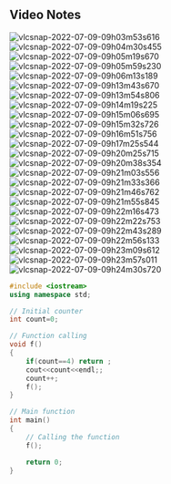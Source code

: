 ## Video Notes

![vlcsnap-2022-07-09-09h03m53s616](https://user-images.githubusercontent.com/37560890/178090550-689472f4-b1ef-4399-baa6-9f131c2ac120.png)
![vlcsnap-2022-07-09-09h04m30s455](https://user-images.githubusercontent.com/37560890/178090552-21a9e591-9edd-4fde-965d-77273a6d8b5d.png)
![vlcsnap-2022-07-09-09h05m19s670](https://user-images.githubusercontent.com/37560890/178090554-7f2fcd6b-068b-482b-87bf-fe4616bd29ee.png)
![vlcsnap-2022-07-09-09h05m59s230](https://user-images.githubusercontent.com/37560890/178090555-1a6e6671-66ac-4148-bf00-6c84b45e31d0.png)
![vlcsnap-2022-07-09-09h06m13s189](https://user-images.githubusercontent.com/37560890/178090556-871d0bd0-3c16-4f2a-a7ce-aa11678e2041.png)
![vlcsnap-2022-07-09-09h13m43s670](https://user-images.githubusercontent.com/37560890/178090557-b061d102-46cb-467e-983c-8f5b9cb52081.png)
![vlcsnap-2022-07-09-09h13m54s806](https://user-images.githubusercontent.com/37560890/178090558-2be05bb4-ccd0-4fa2-ba0e-2af8de184497.png)
![vlcsnap-2022-07-09-09h14m19s225](https://user-images.githubusercontent.com/37560890/178090559-e85e1cb8-9094-4a45-a57d-6d750df5272a.png)
![vlcsnap-2022-07-09-09h15m06s695](https://user-images.githubusercontent.com/37560890/178090561-4cb97964-c22a-4215-af57-d2ae53bc784f.png)
![vlcsnap-2022-07-09-09h15m32s726](https://user-images.githubusercontent.com/37560890/178090566-d07d2de8-a1e4-4edb-9131-935f8ddb84e9.png)
![vlcsnap-2022-07-09-09h16m51s756](https://user-images.githubusercontent.com/37560890/178090576-813344a6-a2da-4932-a9ad-45e7fed44c97.png)
![vlcsnap-2022-07-09-09h17m25s544](https://user-images.githubusercontent.com/37560890/178090578-532a255f-6854-41c0-ab1c-8c77d60f8407.png)
![vlcsnap-2022-07-09-09h20m25s715](https://user-images.githubusercontent.com/37560890/178090580-21e59ae3-bc77-4249-af2d-d90e641b5358.png)
![vlcsnap-2022-07-09-09h20m38s354](https://user-images.githubusercontent.com/37560890/178090581-18b015ed-ec33-472c-8559-eaaf0e2fe98b.png)
![vlcsnap-2022-07-09-09h21m03s556](https://user-images.githubusercontent.com/37560890/178090584-4ba5460f-ab70-49f8-b388-7b5e88fdbcdd.png)
![vlcsnap-2022-07-09-09h21m33s366](https://user-images.githubusercontent.com/37560890/178090593-fea156cc-0076-4afd-9217-3125437bc304.png)
![vlcsnap-2022-07-09-09h21m46s762](https://user-images.githubusercontent.com/37560890/178090595-b3b32850-f09e-43fc-af90-684075d5cb6b.png)
![vlcsnap-2022-07-09-09h21m55s845](https://user-images.githubusercontent.com/37560890/178090596-faf7f772-3c49-4ddf-8e6e-a4174f73334d.png)
![vlcsnap-2022-07-09-09h22m16s473](https://user-images.githubusercontent.com/37560890/178090597-eda33036-3fbf-4666-858c-46b171296dfb.png)
![vlcsnap-2022-07-09-09h22m22s753](https://user-images.githubusercontent.com/37560890/178090599-9e9f5a1d-9583-40c8-9743-e13318d2f738.png)
![vlcsnap-2022-07-09-09h22m43s289](https://user-images.githubusercontent.com/37560890/178090603-c3ffa3a2-a377-4571-826e-f876a03a50db.png)
![vlcsnap-2022-07-09-09h22m56s133](https://user-images.githubusercontent.com/37560890/178090604-15d33509-057c-45bb-b504-1e16e350eadd.png)
![vlcsnap-2022-07-09-09h23m09s612](https://user-images.githubusercontent.com/37560890/178090605-40b00fb4-cf89-409c-ad91-509ece49f7ef.png)
![vlcsnap-2022-07-09-09h23m57s011](https://user-images.githubusercontent.com/37560890/178090608-13b35117-5e42-4860-8121-a5d12ac71351.png)
![vlcsnap-2022-07-09-09h24m30s720](https://user-images.githubusercontent.com/37560890/178090609-40cf401b-04c4-4eb7-b9fa-4c5720a82016.png)

```cpp
#include <iostream>
using namespace std;

// Initial counter
int count=0;

// Function calling
void f()
{
    if(count==4) return ;
    cout<<count<<endl;;
    count++;
    f();
}

// Main function
int main()
{
    // Calling the function
    f();

    return 0;
}

```
